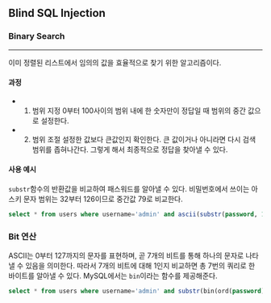 ## Blind SQL Injection
### Binary Search
---
이미 정렬된 리스트에서 임의의 값을 효율적으로 찾기 위한 알고리즘이다. 
#### 과정
* 1. 범위 지정
0부터 100사이의 범위 내에 한 숫자만이 정답일 때 범위의 중간 값으로 설정한다.
* 2. 범위 조절
설정한 값보다 큰값인지 확인한다. 큰 값이거나 아니라면 다시 검색 범위를 좁혀나간다. 그렇게 해서 최종적으로 정답을 찾아낼 수 있다.
#### 사용 예시
`substr`함수의 반환값을 비교하여 패스워드를 알아낼 수 있다. 비밀번호에서 쓰이는 아스키 문자 범위는 32부터 126이므로 중간값 79로 비교한다.
```sql
select * from users where username='admin' and ascii(substr(password, 1, 1))>79;
```
### Bit 연산
ASCII는 0부터 127까지의 문자를 표현하며, 곧 7개의 비트를 통해 하나의 문자로 나타낼 수 있음을 의미한다. 따라서 7개의 비트에 대해 1인지 비교하면 총 7번의 쿼리로 한 바이트를 알아낼 수 있다. MySQL에서는 `bin`이라는 함수를 제공해준다. 
```sql
select * from users where username='admin' and substr(bin(ord(password)), 1, 1)=1
``` 